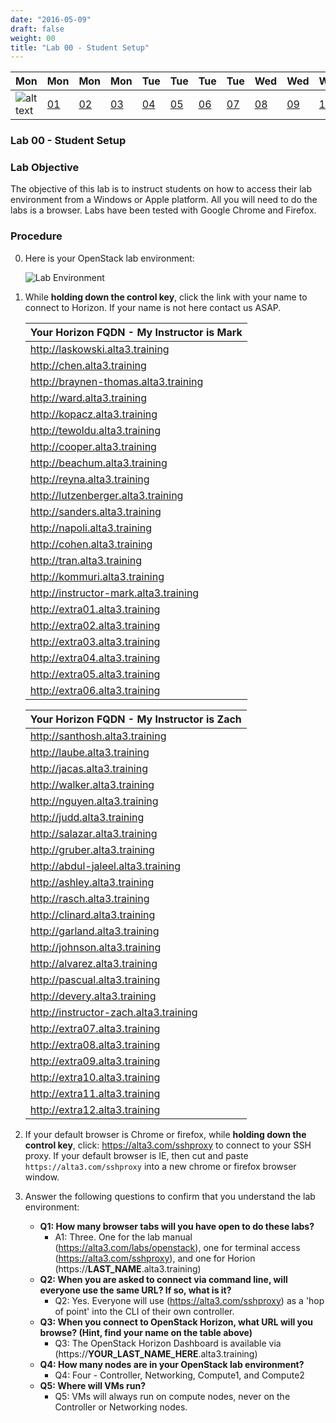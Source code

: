 ```yaml
---
date: "2016-05-09"
draft: false
weight: 00
title: "Lab 00 - Student Setup"
---
```


|Mon|Mon|Mon|Mon|Tue|Tue|Tue|Tue|Wed|Wed|Wed|Thur|Thur|Thur|Thur|
|---|---|---|---|---|---|---|---|---|---|---|---|---|---|---|
|![alt text](https://i.imgur.com/nPM3gyv.png "You are here")|[01](/labs/openstack/01/)|[02](/labs/openstack/02/)|[03](/labs/openstack/03/)|[04](/labs/openstack/04/)|[05](/labs/openstack/05/)|[06](/labs/openstack/06/)|[07](/labs/openstack/07/)|[08](/labs/openstack/08/)|[09](/labs/openstack/09/)|[10](/labs/openstack/10/)|[11](/labs/openstack/11/)|[12](/labs/openstack/12/)|[13](/labs/openstack/13/)|[14](/labs/openstack/14/)|

### Lab 00 - Student Setup

### Lab Objective


The objective of this lab is to instruct students on how to access their lab environment from a Windows or Apple platform. All you will need to do the labs is a browser. Labs have been tested with Google Chrome and Firefox. 

### Procedure

0. Here is your OpenStack lab environment: 

	![Lab Environment](https://i.imgur.com/diOquaU.png)

0. While **holding down the control key**, click the link with your name to connect to Horizon. If your name is not here contact us ASAP. 

    | Your Horizon FQDN - My Instructor is Mark
    | ---
    |http://laskowski.alta3.training
    |http://chen.alta3.training
    |http://braynen-thomas.alta3.training
    |http://ward.alta3.training
    |http://kopacz.alta3.training
    |http://tewoldu.alta3.training
    |http://cooper.alta3.training
    |http://beachum.alta3.training
    |http://reyna.alta3.training
    |http://lutzenberger.alta3.training
    |http://sanders.alta3.training
    |http://napoli.alta3.training
    |http://cohen.alta3.training
    |http://tran.alta3.training
    |http://kommuri.alta3.training
    |http://instructor-mark.alta3.training
    |http://extra01.alta3.training
    |http://extra02.alta3.training
    |http://extra03.alta3.training
    |http://extra04.alta3.training
    |http://extra05.alta3.training
    |http://extra06.alta3.training
    
    | Your Horizon FQDN - My Instructor is Zach
    | ---
    |http://santhosh.alta3.training
    |http://laube.alta3.training
    |http://jacas.alta3.training
    |http://walker.alta3.training
    |http://nguyen.alta3.training
    |http://judd.alta3.training
    |http://salazar.alta3.training
    |http://gruber.alta3.training
    |http://abdul-jaleel.alta3.training
    |http://ashley.alta3.training
    |http://rasch.alta3.training
    |http://clinard.alta3.training
    |http://garland.alta3.training
    |http://johnson.alta3.training
    |http://alvarez.alta3.training
    |http://pascual.alta3.training
    |http://devery.alta3.training
    |http://instructor-zach.alta3.training
    |http://extra07.alta3.training
    |http://extra08.alta3.training
    |http://extra09.alta3.training
    |http://extra10.alta3.training
    |http://extra11.alta3.training
    |http://extra12.alta3.training
    
3. If your default browser is Chrome or firefox, while **holding down the control key**, click: https://alta3.com/sshproxy to connect to your SSH proxy. If your default browser is IE, then cut and paste `https://alta3.com/sshproxy` into a new chrome or firefox browser window.
 
4. Answer the following questions to confirm that you understand the lab environment:
    - **Q1: How many browser tabs will you have open to do these labs?**
      - A1: Three. One for the lab manual (https://alta3.com/labs/openstack), one for terminal access (https://alta3.com/sshproxy), and one for Horion (https://**LAST_NAME**.alta3.training)
    - **Q2: When you are asked to connect via command line, will everyone use the same URL?  If so, what is it?**
      - Q2: Yes. Everyone will use (https://alta3.com/sshproxy) as a 'hop of point' into the CLI of their own controller.
    - **Q3: When you connect to OpenStack Horizon, what URL will you browse? (Hint, find your name on the table above)**
      - Q3: The OpenStack Horizon Dashboard is available via (https://**YOUR_LAST_NAME_HERE**.alta3.training)
    - **Q4: How many nodes are in your OpenStack lab environment?**
      - Q4: Four - Controller, Networking, Compute1, and Compute2
    - **Q5: Where will VMs run?**
      - Q5: VMs will always run on compute nodes, never on the Controller or Networking nodes.
	
